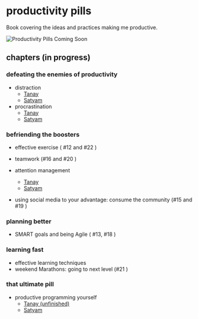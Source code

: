 # productivity pills

Book covering the ideas and practices making me productive.

![Productivity Pills Coming Soon](https://i.imgur.com/QkkTeSy.png "Productivity Pills Coming Soon")

## chapters (in progress)

### defeating the enemies of productivity

- distraction
  - [Tanay](chapters/distraction_tanaypratap.md)
  - [Satyam](chapters/distraction_satyamsir.md)
- procrastination
  - [Tanay](chapters/procrastination_tanaypratap.md)
  - [Satyam](chapters/procrastination_satyamsir.md)

### befriending the boosters

- effective exercise ( #12 and #22 )
- teamwork (#16 and #20 )
- attention management

  - [Tanay](chapters/attention_management_tanaypratap.md)
  - [Satyam](chapters/attention_management_satyamsir.md)

- using social media to your advantage: consume the community (#15 and #19 )

### planning better

- SMART goals and being Agile ( #13, #18 )

### learning fast

- effective learning techniques
- weekend Marathons: going to next level (#21 )

### that ultimate pill

- productive programming yourself
  - [Tanay (unfinished)](chapters/productive_programming_tanaypratap.md)
  - [Satyam](chapters/productive_programming_satyamsir.md)
